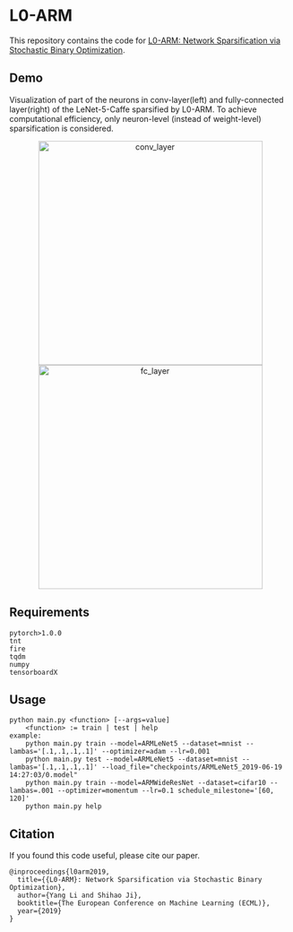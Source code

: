 # L0-ARM

This repository contains the code for [L0-ARM: Network Sparsification via Stochastic Binary Optimization](https://arxiv.org/abs/1904.04432).

## Demo
Visualization of part of the neurons in conv-layer(left) and fully-connected layer(right) of the LeNet-5-Caffe sparsified by L0-ARM. To achieve computational efficiency, only neuron-level (instead of weight-level) sparsification is considered. 

<p align="center">
    <img height="400" alt="conv_layer" src="https://github.com/leo-yangli/l0-arm/blob/master/conv_layer.gif?raw=true"/>
    <img height="400" alt="fc_layer" src="https://github.com/leo-yangli/l0-arm/blob/master/fc_layer.gif?raw=true"/>
</p>

## Requirements
    pytorch>1.0.0
    tnt
    fire
    tqdm
    numpy
    tensorboardX

## Usage
    python main.py <function> [--args=value]
        <function> := train | test | help
    example: 
        python main.py train --model=ARMLeNet5 --dataset=mnist --lambas='[.1,.1,.1,.1]' --optimizer=adam --lr=0.001
        python main.py test --model=ARMLeNet5 --dataset=mnist --lambas='[.1,.1,.1,.1]' --load_file="checkpoints/ARMLeNet5_2019-06-19 14:27:03/0.model"
        python main.py train --model=ARMWideResNet --dataset=cifar10 --lambas=.001 --optimizer=momentum --lr=0.1 schedule_milestone='[60, 120]'
        python main.py help
        
## Citation
If you found this code useful, please cite our paper.

    @inproceedings{l0arm2019,
      title={{L0-ARM}: Network Sparsification via Stochastic Binary Optimization},
      author={Yang Li and Shihao Ji},
      booktitle={The European Conference on Machine Learning (ECML)},
      year={2019}
    }
